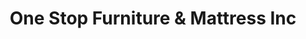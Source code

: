 ---
title: "One Stop Furniture & Mattress Inc"
url: /sidney/one-stop-furniture-und-mattress-inc/
shop: Möbel
---